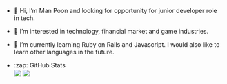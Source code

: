 - 👋 Hi, I’m Man Poon and looking for opportunity for junior developer role in tech.
- 👀 I’m interested in technology, financial market and game industries. 
- 🌱 I’m currently learning Ruby on Rails and Javascript. I would also like to learn other languages in the future. 

- <summary>:zap: GitHub Stats </summary>
  <img align="center" src="https://github-readme-stats-eta-pearl.vercel.app/api?username=chunman906&show_icons=true&theme=gruvbox" />
 
  <img align="center" src="https://github-readme-stats-eta-pearl.vercel.app/api/top-langs/?username=chunman906&layout=compact" />  
 
<!---
chunman906/chunman906 is a ✨ special ✨ repository because its `README.md` (this file) appears on your GitHub profile.
You can click the Preview link to take a look at your changes.
--->
